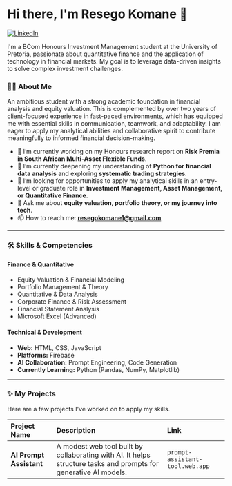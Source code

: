 
# Hi there, I'm Resego Komane 👋

<a href="https://www.linkedin.com/in/resego-komane-37b6a8276/" target="_blank">
  <img src="https://img.shields.io/badge/LinkedIn-0077B5?style=for-the-badge&logo=linkedin&logoColor=white" alt="LinkedIn"/>
</a>

I'm a BCom Honours Investment Management student at the University of Pretoria, passionate about quantitative finance and the application of technology in financial markets. My goal is to leverage data-driven insights to solve complex investment challenges.

### 👨‍💻 About Me

An ambitious student with a strong academic foundation in financial analysis and equity valuation. This is complemented by over two years of client-focused experience in fast-paced environments, which has equipped me with essential skills in communication, teamwork, and adaptability. I am eager to apply my analytical abilities and collaborative spirit to contribute meaningfully to informed financial decision-making.

* 🔭 I’m currently working on my Honours research report on **Risk Premia in South African Multi-Asset Flexible Funds**.
* 🌱 I’m currently deepening my understanding of **Python for financial data analysis** and exploring **systematic trading strategies**.
* 🤔 I’m looking for opportunities to apply my analytical skills in an entry-level or graduate role in **Investment Management, Asset Management, or Quantitative Finance**.
* 💬 Ask me about **equity valuation, portfolio theory, or my journey into tech**.
* 📫 How to reach me: **resegokomane1@gmail.com**

---

### 🛠️ Skills & Competencies

#### Finance & Quantitative
* Equity Valuation & Financial Modeling
* Portfolio Management & Theory
* Quantitative & Data Analysis
* Corporate Finance & Risk Assessment
* Financial Statement Analysis
* Microsoft Excel (Advanced)

#### Technical & Development
* **Web:** HTML, CSS, JavaScript
* **Platforms:** Firebase
* **AI Collaboration:** Prompt Engineering, Code Generation
* **Currently Learning:** Python (Pandas, NumPy, Matplotlib)

---

### ✨ My Projects

Here are a few projects I've worked on to apply my skills.

| Project Name | Description | Link |
| :--- | :--- | :--- |
| **AI Prompt Assistant** | A modest web tool built by collaborating with AI. It helps structure tasks and prompts for generative AI models. | `prompt-assistant-tool.web.app` |


```
